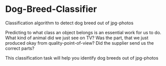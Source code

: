 # Dog-Breed-Classifier
Classification algorithm to detect dog breed out of jpg-photos

Predicting to what class an object belongs is an essential work for us to do. What kind of animal did we just see on TV? Was the part, that we just produced okay from quality-point-of-view? Did the supplier send us the correct parts?

This classification task will help you identify dog breeds out of jpg-photos

